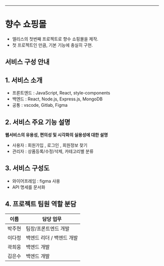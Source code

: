 <hr />

# 향수 쇼핑몰

- 엘리스의 첫번째 프로젝트로 향수 쇼핑몰을 제작.
- 첫 프로젝트인 만큼, 기본 기능에 충실히 구현.

## 서비스 구성 안내

## 1. 서비스 소개

- 프론트엔드 : JavaScript, React, style-components
- 백엔드 : React, Node.js, Express.js, MongoDB
- 공통 : vscode, Gitlab, Figma

## 2. 서비스 주요 기능 설명

**웹서비스의 유용성, 편의성 및 시각화의 실용성에 대한 설명**

- 사용자
  : 회원가입 , 로그인 , 회원정보 찾기
- 관리자
  : 상품등록/수정/삭제, 카테고리별 분류

## 3. 서비스 구성도

- 와이어프레임 : figma 사용
- API 명세를 문서화

## 4. 프로젝트 팀원 역할 분담

| 이름   | 담당 업무                 |
| ------ | ------------------------- |
| 박주현 | 팀장/프론트엔드 개발      |
| 이다정 | 백엔드 리더 / 백엔드 개발 |
| 곽희웅 | 백엔드 개발               |
| 김은수 | 백엔드 개발               |

